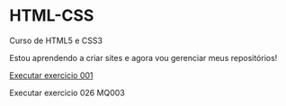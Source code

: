 # HTML-CSS
 Curso de HTML5 e CSS3

Estou aprendendo a criar sites e agora vou gerenciar meus repositórios!

<a href="http://luizeo1994.github.io/HTML-CSS/ex001/index.html">Executar exercicio 001</a>

<a ref="https://luizeo1994.github.io/html-css/exercicios/ex026/mq003/index.html">Executar exercicio 026 MQ003</a>

